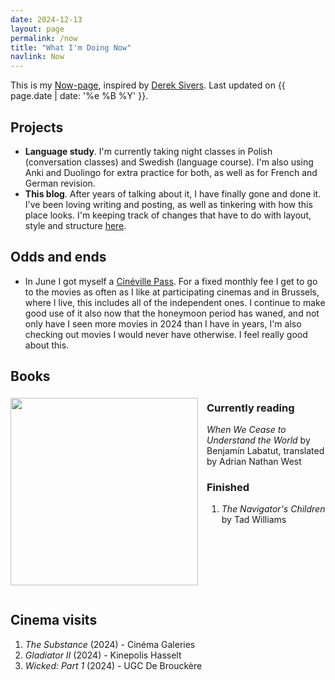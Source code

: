 ```yaml
---
date: 2024-12-13
layout: page
permalink: /now
title: "What I'm Doing Now"
navlink: Now
---
```

This is my [Now-page](https://nownownow.com/about), inspired by [Derek Sivers](https://sive.rs/). Last updated on {{ page.date | date: '%e %B %Y' }}.

## Projects

- **Language study**. I'm currently taking night classes in Polish (conversation classes) and Swedish (language course). I'm also using Anki and Duolingo for extra practice for both, as well as for French and German revision.
- **This blog**. After years of talking about it, I have finally gone and done it. I've been loving writing and posting, as well as tinkering with how this place looks. I'm keeping track of changes that have to do with layout, style and structure [here]({{site.baseurl}}/changelog).

## Odds and ends
- In June I got myself a [Cinéville Pass](https://cinevillepass.be/en-BE). For a fixed monthly fee I get to go to the movies as often as I like at participating cinemas and in Brussels, where I live, this includes all of the independent ones. I continue to make good use of it also now that the honeymoon period has waned, and not only have I seen more movies in 2024 than I have in years, I'm also checking out movies I would never have otherwise. I feel really good about this.

## Books

<div style="display: flex;">
  <img src="{{site.baseurl}}/docs/assets/images/cease.jpg" style="height: 300px; vertical-align: top; margin: 0.3em 1em 1em 0;" />
  <div>
    <h3 style="margin-top: 10px;">Currently reading</h3>
    <p><i>When We Cease to Understand the World</i> by Benjamín Labatut, translated by Adrian Nathan West</p>
    <h3>Finished</h3>
    <ol>
      <li><i>The Navigator's Children</i> by Tad Williams</li>
    </ol>
  </div>
</div>


## Cinema visits
1. _The Substance_ (2024) - Cinéma Galeries
2. _Gladiator II_ (2024) - Kinepolis Hasselt
3. _Wicked: Part 1_ (2024) - UGC De Brouckère
